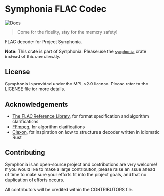 # Symphonia FLAC Codec

[![Docs](https://docs.rs/symphonia-bundle-flac/badge.svg)](https://docs.rs/symphonia-bundle-flac)

 > Come for the fidelity, stay for the memory safety!

FLAC decoder for Project Symphonia.

**Note:** This crate is part of Symphonia. Please use the [`symphonia`](https://crates.io/crates/symphonia) crate instead of this one directly.

## License

Symphonia is provided under the MPL v2.0 license. Please refer to the LICENSE file for more details.

## Acknowledgements

 * [The FLAC Reference Library](https://github.com/xiph/flac), for format specification and algorithm clarifications
 * [FFmpeg](https://github.com/FFmpeg/FFmpeg), for algorithm clarifications
 * [Claxon](https://github.com/ruuda/claxon), for inspiration on how to structure a decoder written in idiomatic Rust

## Contributing

Symphonia is an open-source project and contributions are very welcome! If you would like to make a large contribution, please raise an issue ahead of time to make sure your efforts fit into the project goals, and that no duplication of efforts occurs.

All contributors will be credited within the CONTRIBUTORS file.
